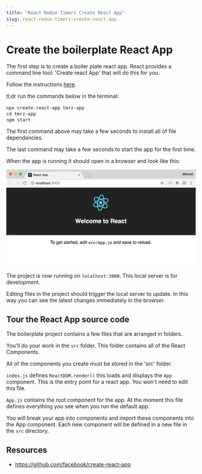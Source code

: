 ```yaml
---
title: "React Redux Timers Create React App"
slug: react-redux-timers-create-react-app
---
```


# Create the boilerplate React App

The first step is to create a boiler plate react app. React provides a command line 
tool: 'Create react App' that will do this for you.

Follow the instructions [here](https://github.com/facebook/create-react-app).

tl;dr run the commands below in the terminal:

```
npx create-react-app tmrz-app
cd tmrz-app
npm start
```

The first command above may take a few seconds to install all of file dependancies. 

The last command may take a few seconds to start the app for the first time. 

When the app is running it should open in a browser and look like this: 

![screenshot.png](assets/screenshot.png)

The project is now running on `localhost:3000`. This local server is 
for development. 

Editing files in the project should trigger the local server to update. In this
way you can see the latest changes immediately in the browser. 

## Tour the React App source code

The boilerplate project contains a few files that are arranged in 
folders. 

You'll do your work in the `src` folder. This folder contains
all of the React Components. 

All of the components you create must be stored in the 'src' folder. 

`index.js` defines `ReactDOM.render()` this loads and 
displays the `App` component. This is the entry point
for a react app. You won't need to edit this file. 

`App.js` contains the root component for the app. At the
moment this file defines everything you see when you 
run the default app. 

You will break your app into components and import these 
components into the App component. Each new component will 
be defined in a new file in the `src` directory. 

## Resources 

- https://github.com/facebook/create-react-app



